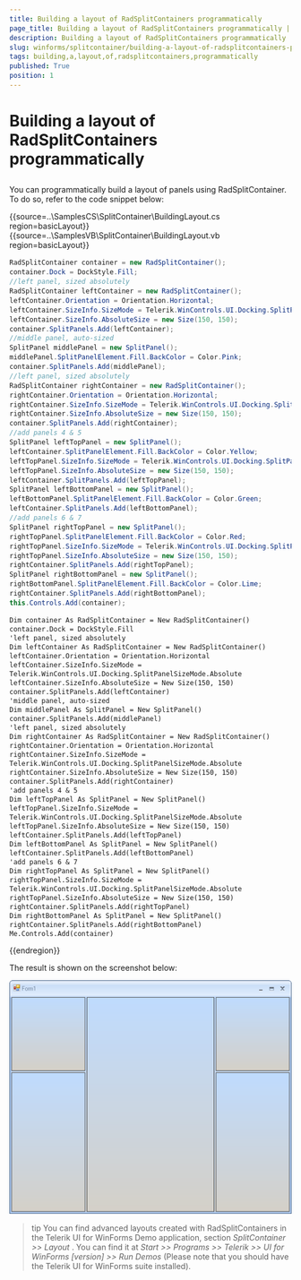 ```yaml
---
title: Building a layout of RadSplitContainers programmatically
page_title: Building a layout of RadSplitContainers programmatically | UI for WinForms Documentation
description: Building a layout of RadSplitContainers programmatically
slug: winforms/splitcontainer/building-a-layout-of-radsplitcontainers-programmatically
tags: building,a,layout,of,radsplitcontainers,programmatically
published: True
position: 1
---
```


# Building a layout of RadSplitContainers programmatically

## 

You can programmatically build a layout of panels using RadSplitContainer. To do so, refer to the code snippet below:

{{source=..\SamplesCS\SplitContainer\BuildingLayout.cs region=basicLayout}} 
{{source=..\SamplesVB\SplitContainer\BuildingLayout.vb region=basicLayout}} 

````C#
RadSplitContainer container = new RadSplitContainer();
container.Dock = DockStyle.Fill;
//left panel, sized absolutely   
RadSplitContainer leftContainer = new RadSplitContainer();
leftContainer.Orientation = Orientation.Horizontal;
leftContainer.SizeInfo.SizeMode = Telerik.WinControls.UI.Docking.SplitPanelSizeMode.Absolute;
leftContainer.SizeInfo.AbsoluteSize = new Size(150, 150);
container.SplitPanels.Add(leftContainer);
//middle panel, auto-sized   
SplitPanel middlePanel = new SplitPanel();
middlePanel.SplitPanelElement.Fill.BackColor = Color.Pink;
container.SplitPanels.Add(middlePanel);
//left panel, sized absolutely   
RadSplitContainer rightContainer = new RadSplitContainer();
rightContainer.Orientation = Orientation.Horizontal;
rightContainer.SizeInfo.SizeMode = Telerik.WinControls.UI.Docking.SplitPanelSizeMode.Absolute;
rightContainer.SizeInfo.AbsoluteSize = new Size(150, 150);
container.SplitPanels.Add(rightContainer);
//add panels 4 & 5   
SplitPanel leftTopPanel = new SplitPanel();
leftContainer.SplitPanelElement.Fill.BackColor = Color.Yellow;
leftTopPanel.SizeInfo.SizeMode = Telerik.WinControls.UI.Docking.SplitPanelSizeMode.Absolute;
leftTopPanel.SizeInfo.AbsoluteSize = new Size(150, 150);
leftContainer.SplitPanels.Add(leftTopPanel);
SplitPanel leftBottomPanel = new SplitPanel();
leftBottomPanel.SplitPanelElement.Fill.BackColor = Color.Green;
leftContainer.SplitPanels.Add(leftBottomPanel);
//add panels 6 & 7   
SplitPanel rightTopPanel = new SplitPanel();
rightTopPanel.SplitPanelElement.Fill.BackColor = Color.Red;
rightTopPanel.SizeInfo.SizeMode = Telerik.WinControls.UI.Docking.SplitPanelSizeMode.Absolute;
rightTopPanel.SizeInfo.AbsoluteSize = new Size(150, 150);
rightContainer.SplitPanels.Add(rightTopPanel);
SplitPanel rightBottomPanel = new SplitPanel();
rightBottomPanel.SplitPanelElement.Fill.BackColor = Color.Lime;
rightContainer.SplitPanels.Add(rightBottomPanel);
this.Controls.Add(container);

````
````VB.NET
Dim container As RadSplitContainer = New RadSplitContainer()
container.Dock = DockStyle.Fill
'left panel, sized absolutely
Dim leftContainer As RadSplitContainer = New RadSplitContainer()
leftContainer.Orientation = Orientation.Horizontal
leftContainer.SizeInfo.SizeMode = Telerik.WinControls.UI.Docking.SplitPanelSizeMode.Absolute
leftContainer.SizeInfo.AbsoluteSize = New Size(150, 150)
container.SplitPanels.Add(leftContainer)
'middle panel, auto-sized
Dim middlePanel As SplitPanel = New SplitPanel()
container.SplitPanels.Add(middlePanel)
'left panel, sized absolutely
Dim rightContainer As RadSplitContainer = New RadSplitContainer()
rightContainer.Orientation = Orientation.Horizontal
rightContainer.SizeInfo.SizeMode = Telerik.WinControls.UI.Docking.SplitPanelSizeMode.Absolute
rightContainer.SizeInfo.AbsoluteSize = New Size(150, 150)
container.SplitPanels.Add(rightContainer)
'add panels 4 & 5
Dim leftTopPanel As SplitPanel = New SplitPanel()
leftTopPanel.SizeInfo.SizeMode = Telerik.WinControls.UI.Docking.SplitPanelSizeMode.Absolute
leftTopPanel.SizeInfo.AbsoluteSize = New Size(150, 150)
leftContainer.SplitPanels.Add(leftTopPanel)
Dim leftBottomPanel As SplitPanel = New SplitPanel()
leftContainer.SplitPanels.Add(leftBottomPanel)
'add panels 6 & 7
Dim rightTopPanel As SplitPanel = New SplitPanel()
rightTopPanel.SizeInfo.SizeMode = Telerik.WinControls.UI.Docking.SplitPanelSizeMode.Absolute
rightTopPanel.SizeInfo.AbsoluteSize = New Size(150, 150)
rightContainer.SplitPanels.Add(rightTopPanel)
Dim rightBottomPanel As SplitPanel = New SplitPanel()
rightContainer.SplitPanels.Add(rightBottomPanel)
Me.Controls.Add(container)

````

{{endregion}} 

The result is shown on the screenshot below:

![splitcontainer-building-a-layout-of-radsplitcontainers-programmatically 001](images/splitcontainer-building-a-layout-of-radsplitcontainers-programmatically001.png)

>tip You can find advanced layouts created with RadSplitContainers in the Telerik UI for WinForms Demo application, section *SplitContainer >> Layout* . You can find it at *Start >> Programs >> Telerik >> UI for WinForms [version] >> Run Demos* (Please note that you should have the Telerik UI for WinForms suite installed).
>

